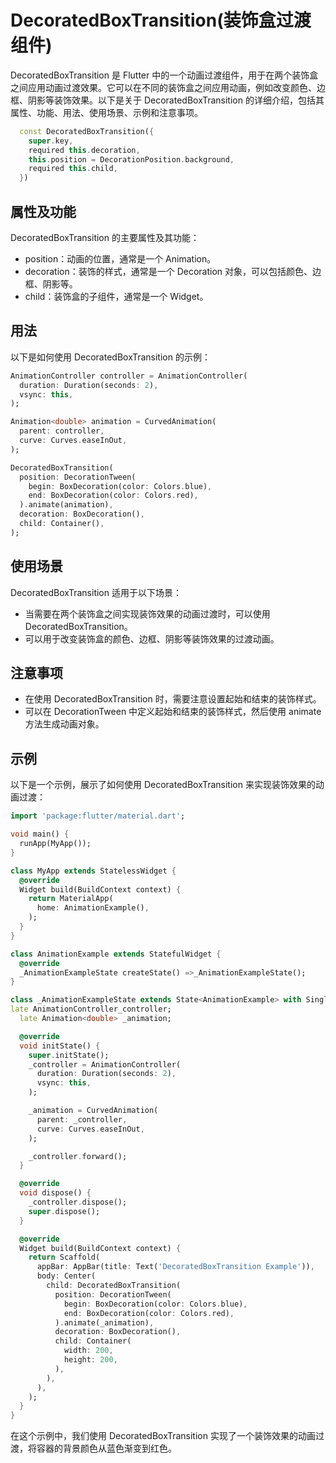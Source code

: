 # DecoratedBoxTransition(装饰盒过渡组件)

DecoratedBoxTransition 是 Flutter 中的一个动画过渡组件，用于在两个装饰盒之间应用动画过渡效果。它可以在不同的装饰盒之间应用动画，例如改变颜色、边框、阴影等装饰效果。以下是关于 DecoratedBoxTransition 的详细介绍，包括其属性、功能、用法、使用场景、示例和注意事项。

```dart
  const DecoratedBoxTransition({
    super.key,
    required this.decoration,
    this.position = DecorationPosition.background,
    required this.child,
  })
```

## 属性及功能

DecoratedBoxTransition 的主要属性及其功能：

- position：动画的位置，通常是一个 Animation<double>。
- decoration：装饰的样式，通常是一个 Decoration 对象，可以包括颜色、边框、阴影等。
- child：装饰盒的子组件，通常是一个 Widget。

## 用法

以下是如何使用 DecoratedBoxTransition 的示例：

```dart
AnimationController controller = AnimationController(
  duration: Duration(seconds: 2),
  vsync: this,
);

Animation<double> animation = CurvedAnimation(
  parent: controller,
  curve: Curves.easeInOut,
);

DecoratedBoxTransition(
  position: DecorationTween(
    begin: BoxDecoration(color: Colors.blue),
    end: BoxDecoration(color: Colors.red),
  ).animate(animation),
  decoration: BoxDecoration(),
  child: Container(),
);
```

## 使用场景

DecoratedBoxTransition 适用于以下场景：

- 当需要在两个装饰盒之间实现装饰效果的动画过渡时，可以使用 DecoratedBoxTransition。
- 可以用于改变装饰盒的颜色、边框、阴影等装饰效果的过渡动画。

## 注意事项

- 在使用 DecoratedBoxTransition 时，需要注意设置起始和结束的装饰样式。
- 可以在 DecorationTween 中定义起始和结束的装饰样式，然后使用 animate 方法生成动画对象。

## 示例

以下是一个示例，展示了如何使用 DecoratedBoxTransition 来实现装饰效果的动画过渡：

```dart
import 'package:flutter/material.dart';

void main() {
  runApp(MyApp());
}

class MyApp extends StatelessWidget {
  @override
  Widget build(BuildContext context) {
    return MaterialApp(
      home: AnimationExample(),
    );
  }
}

class AnimationExample extends StatefulWidget {
  @override
  _AnimationExampleState createState() =>_AnimationExampleState();
}

class _AnimationExampleState extends State<AnimationExample> with SingleTickerProviderStateMixin {
late AnimationController_controller;
  late Animation<double> _animation;

  @override
  void initState() {
    super.initState();
    _controller = AnimationController(
      duration: Duration(seconds: 2),
      vsync: this,
    );

    _animation = CurvedAnimation(
      parent: _controller,
      curve: Curves.easeInOut,
    );

    _controller.forward();
  }

  @override
  void dispose() {
    _controller.dispose();
    super.dispose();
  }

  @override
  Widget build(BuildContext context) {
    return Scaffold(
      appBar: AppBar(title: Text('DecoratedBoxTransition Example')),
      body: Center(
        child: DecoratedBoxTransition(
          position: DecorationTween(
            begin: BoxDecoration(color: Colors.blue),
            end: BoxDecoration(color: Colors.red),
          ).animate(_animation),
          decoration: BoxDecoration(),
          child: Container(
            width: 200,
            height: 200,
          ),
        ),
      ),
    );
  }
}
```

在这个示例中，我们使用 DecoratedBoxTransition 实现了一个装饰效果的动画过渡，将容器的背景颜色从蓝色渐变到红色。
